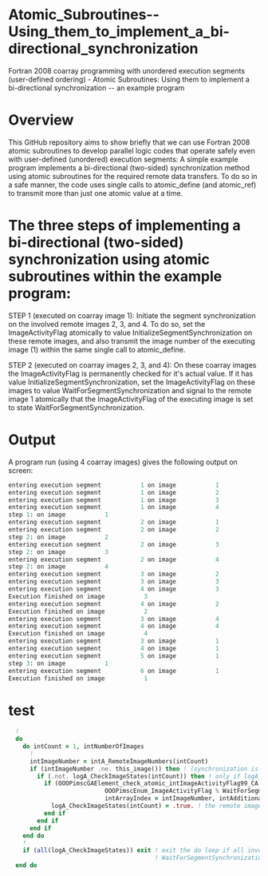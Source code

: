 # Atomic_Subroutines--Using_them_to_implement_a_bi-directional_synchronization
Fortran 2008 coarray programming with unordered execution segments (user-defined ordering) - Atomic Subroutines: Using them to implement a bi-directional synchronization -- an example program

# Overview
This GitHub repository aims to show briefly that we can use Fortran 2008 atomic subroutines to develop parallel logic codes that operate safely even with user-defined (unordered) execution segments: A simple example program implements a bi-directional (two-sided) synchronization method using atomic subroutines for the required remote data transfers. To do so in a safe manner, the code uses single calls to atomic_define (and atomic_ref) to transmit more than just one atomic value at a time.

# The three steps of implementing a bi-directional (two-sided) synchronization using atomic subroutines within the example program:

STEP 1 (executed on coarray image 1): 
Initiate the segment synchronization on the involved remote images 2, 3, and 4. To do so, set the ImageActivityFlag atomically to value InitializeSegmentSynchronization on these remote images, and also transmit the image number of the executing image (1) within the same single call to atomic_define.

STEP 2 (executed on coarray images 2, 3, and 4):
On these coarray images the ImageActivityFlag is permanently checked for it's actual value. If it has value InitializeSegmentSynchronization, set the ImageActivityFlag on these images to value WaitForSegmentSynchronization and signal to the remote image 1 atomically that the ImageActivityFlag of the executing image is set to state WaitForSegmentSynchronization.


# Output
A program run (using 4 coarray images) gives the following output on screen:
```fortran
entering execution segment           1 on image           1
entering execution segment           1 on image           2
entering execution segment           1 on image           3
entering execution segment           1 on image           4
step 1: on image           1
entering execution segment           2 on image           1
entering execution segment           2 on image           2
step 2: on image           2
entering execution segment           2 on image           3
step 2: on image           3
entering execution segment           2 on image           4
step 2: on image           4
entering execution segment           3 on image           2
entering execution segment           3 on image           3
entering execution segment           4 on image           3
Execution finished on image           3
entering execution segment           4 on image           2
Execution finished on image           2
entering execution segment           3 on image           4
entering execution segment           4 on image           4
Execution finished on image           4
entering execution segment           3 on image           1
entering execution segment           4 on image           1
entering execution segment           5 on image           1
step 3: on image           1
entering execution segment           6 on image           1
Execution finished on image           1
```

# test
```fortran
  !
  do
    do intCount = 1, intNumberOfImages
      !
      intImageNumber = intA_RemoteImageNumbers(intCount)
      if (intImageNumber .ne. this_image()) then ! (synchronization is only required between distinct images)
        if (.not. logA_CheckImageStates(intCount)) then ! only if logA_CheckImageStates for the remote image is still false:
          if (OOOPimscGAElement_check_atomic_intImageActivityFlag99_CA (OOOPimscImageStatus_CA_1, &
                           OOOPimscEnum_ImageActivityFlag % WaitForSegmentSynchronization, &
                           intArrayIndex = intImageNumber, intAdditionalAtomicValue = intSetFromImageNumber)) then
            logA_CheckImageStates(intCount) = .true. ! the remote image is in state WaitForSegmentSynchronization
          end if
        end if
      end if
    end do
    !
    if (all(logA_CheckImageStates)) exit ! exit the do loop if all involved remote images are in state
                                         ! WaitForSegmentSynchronization
  end do
```
